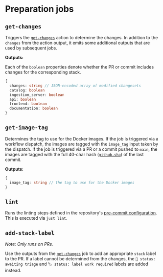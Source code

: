 # Preparation jobs

## `get-changes`

Triggers the [`get-changes`](#get-changes) action to determine the changes. In
addition to the `changes` from the action output, it emits some additional
outputs that are used by subsequent jobs.

**Outputs:**

Each of the `boolean` properties denote whether the PR or commit includes
changes for the corresponding stack.

```typescript
{
  changes: string // JSON-encoded array of modified changesets
  catalog: boolean
  ingestion_server: boolean
  api: boolean
  frontend: boolean
  documentation: boolean
}
```

## `get-image-tag`

Determines the tag to use for the Docker images. If the job is triggered via a
workflow dispatch, the images are tagged with the `image_tag` input taken by the
dispatch. If the job is triggered via a PR or a commit pushed to `main`, the
images are tagged with the full 40-char hash
([`github.sha`](https://docs.github.com/en/actions/learn-github-actions/contexts#github-context))
of the last commit.

**Outputs:**

```typescript
{
  image_tag: string // the tag to use for the Docker images
}
```

## `lint`

Runs the linting steps defined in the repository's
[pre-commit configuration](https://github.com/WordPress/openverse/blob/main/.pre-commit-config.yaml).
This is executed via `just lint`.

## `add-stack-label`

_Note: Only runs on PRs._

Use the outputs from the [`get-changes`](#get-changes) job to add an appropriate
`stack` label to the PR. If a label cannot be determined from the changes, the
`🚦 status: awaiting triage` and `🏷 status: label work required` labels are
added instead.
